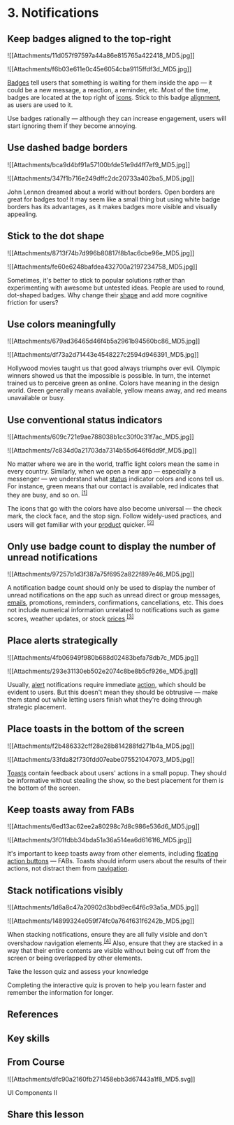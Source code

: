 # 3.  Notifications
## Keep badges aligned to the top-right

![[Attachments/11d057f97597a44a86e815765a422418_MD5.jpg]]

![[Attachments/f6b03e611e0c45e6054cba9115ffdf3d_MD5.jpg]]

[Badges](https://app.uxcel.com/glossary/badges) tell users that something is waiting for them inside the app — it could be a new message, a reaction, a reminder, etc. Most of the time, badges are located at the top right of [icons](https://app.uxcel.com/glossary/icons). Stick to this badge [alignment](https://app.uxcel.com/glossary/alignment), as users are used to it.

Use badges rationally — although they can increase engagement, users will start ignoring them if they become annoying.

## Use dashed badge borders

![[Attachments/bca9d4bf91a57100bfde51e9d4ff7ef9_MD5.jpg]]

![[Attachments/347f1b716e249dffc2dc20733a402ba5_MD5.jpg]]

John Lennon dreamed about a world without borders. Open borders are great for badges too! It may seem like a small thing but using white badge borders has its advantages, as it makes badges more visible and visually appealing.

## Stick to the dot shape

![[Attachments/8713f74b7d996b80817f8b1ac6cbe96e_MD5.jpg]]

![[Attachments/fe60e6248bafdea432700a2197234758_MD5.jpg]]

Sometimes, it's better to stick to popular solutions rather than experimenting with awesome but untested ideas. People are used to round, dot-shaped badges. Why change their [shape](https://app.uxcel.com/glossary/shapes) and add more cognitive friction for users?

## Use colors meaningfully

![[Attachments/679ad36465d46f4b5a2961b94560bc86_MD5.jpg]]

![[Attachments/df73a2d71443e4548227c2594d946391_MD5.jpg]]

Hollywood movies taught us that good always triumphs over evil. Olympic winners showed us that the impossible is possible. In turn, the internet trained us to perceive green as online. Colors have meaning in the design world. Green generally means available, yellow means away, and red means unavailable or busy.

## Use conventional status indicators

![[Attachments/609c721e9ae788038b1cc30f0c31f7ac_MD5.jpg]]

![[Attachments/7c834d0a21703da7314b55d646f6dd9f_MD5.jpg]]

No matter where we are in the world, traffic light colors mean the same in every country. Similarly, when we open a new app — especially a messenger — we understand what [status](https://app.uxcel.com/glossary/status) indicator colors and icons tell us. For instance, green means that our contact is available, red indicates that they are busy, and so on. <sup><a href="moz-extension://1fff0f8b-616f-485f-8cf3-32584a1a9298/#anchor-1" rel="noopener noreferrer" applinkanchor="">[1]</a></sup>

The icons that go with the colors have also become universal — the check mark, the clock face, and the stop sign. Follow widely-used practices, and users will get familiar with your [product](https://app.uxcel.com/glossary/product) quicker. <sup><a href="moz-extension://1fff0f8b-616f-485f-8cf3-32584a1a9298/#anchor-2" rel="noopener noreferrer" applinkanchor="">[2]</a></sup>

## Only use badge count to display the number of unread notifications

![[Attachments/97257b1d3f387a75f6952a822f897e46_MD5.jpg]]

A notification badge count should only be used to display the number of unread notifications on the app such as unread direct or group messages, [emails](https://app.uxcel.com/glossary/email), promotions, reminders, confirmations, cancellations, etc. This does not include numerical information unrelated to notifications such as game scores, weather updates, or stock [prices](https://app.uxcel.com/glossary/price).<sup><a href="moz-extension://1fff0f8b-616f-485f-8cf3-32584a1a9298/#anchor-3" rel="noopener noreferrer" applinkanchor="">[3]</a></sup>

## Place alerts strategically

![[Attachments/4fb06949f980b688d02483befa78db7c_MD5.jpg]]

![[Attachments/293e31130eb502e2074c8be8b5cf926e_MD5.jpg]]

Usually, [alert](https://app.uxcel.com/glossary/alerts) notifications require immediate [action](https://app.uxcel.com/glossary/actions), which should be evident to users. But this doesn't mean they should be obtrusive — make them stand out while letting users finish what they're doing through strategic placement.

## Place toasts in the bottom of the screen

![[Attachments/f2b486332cff28e28b814288fd271b4a_MD5.jpg]]

![[Attachments/33fda82f730fdd07eabe075521047073_MD5.jpg]]

[Toasts](https://app.uxcel.com/glossary/toasts) contain feedback about users' actions in a small popup. They should be informative without stealing the show, so the best placement for them is the bottom of the screen.

## Keep toasts away from FABs

![[Attachments/6ed13ac62ee2a80298c7d8c986e536d6_MD5.jpg]]

![[Attachments/3f01fdbb34bda51a36a514ea6d6161f6_MD5.jpg]]

It's important to keep toasts away from other elements, including [floating action buttons](https://app.uxcel.com/glossary/fabs) — FABs. Toasts should inform users about the results of their actions, not distract them from [navigation](https://app.uxcel.com/glossary/navigation).

## Stack notifications visibly

![[Attachments/1d6a8c47a20902d3bbd9ec64f6c93a5a_MD5.jpg]]

![[Attachments/14899324e059f74fc0a764f631f6242b_MD5.jpg]]

When stacking notifications, ensure they are all fully visible and don't overshadow navigation elements.<sup><a href="moz-extension://1fff0f8b-616f-485f-8cf3-32584a1a9298/#anchor-4" rel="noopener noreferrer" applinkanchor="">[4]</a></sup> Also, ensure that they are stacked in a way that their entire contents are visible without being cut off from the screen or being overlapped by other elements.

Take the lesson quiz and assess your knowledge

Completing the interactive quiz is proven to help you learn faster and remember the information for longer.

## References

## Key skills

## From Course

![[Attachments/dfc90a2160fb271458ebb3d67443a1f8_MD5.svg]]

UI Components II

## Share this lesson